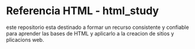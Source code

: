 # Referencia HTML - html_study

este repositorio esta destinado a formar un recurso consistente y confiable para aprender las bases de HTML y 
aplicarlo a la creacion de sitios y plicacions web.

